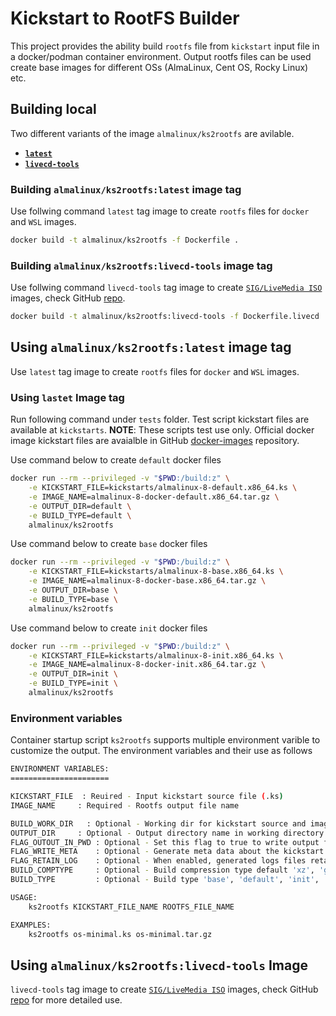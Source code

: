 # Kickstart to RootFS Builder

This project provides the ability build `rootfs` file from `kickstart` input file in a docker/podman container environment. Output rootfs files can be used create base images for different OSs (AlmaLinux, Cent OS, Rocky Linux) etc.

## Building local

Two different variants of the image `almalinux/ks2rootfs` are avilable. 

* [**`latest`**](https://hub.docker.com/r/almalinux/ks2rootfs/tags?page=1&ordering=last_updated&name=latest)
* [**`livecd-tools`**](https://hub.docker.com/r/almalinux/ks2rootfs/tags?page=1&ordering=last_updated&name=livecd-tools)

### Building `almalinux/ks2rootfs:latest` image tag

Use follwing command `latest` tag image to create `rootfs` files for `docker` and `WSL` images.

```sh
docker build -t almalinux/ks2rootfs -f Dockerfile .
```

### Building `almalinux/ks2rootfs:livecd-tools` image tag

Use follwing command `livecd-tools` tag image to create [`SIG/LiveMedia ISO`](https://github.com/AlmaLinux/sig-livemedia) images, check GitHub [repo](https://github.com/AlmaLinux/sig-livemedia).

```sh
docker build -t almalinux/ks2rootfs:livecd-tools -f Dockerfile.livecd .
```

## Using `almalinux/ks2rootfs:latest` image tag

Use `latest` tag image to create `rootfs` files for `docker` and `WSL` images.

### Using `lastet` Image tag

Run following command under `tests` folder. Test script kickstart files are available at `kickstarts`. **NOTE**: These scripts test use only. Official docker image kickstart files are avaialble in GitHub [docker-images](https://github.com/AlmaLinux/docker-images) repository.

Use command below to create `default` docker files

```sh
docker run --rm --privileged -v "$PWD:/build:z" \
    -e KICKSTART_FILE=kickstarts/almalinux-8-default.x86_64.ks \
    -e IMAGE_NAME=almalinux-8-docker-default.x86_64.tar.gz \
    -e OUTPUT_DIR=default \
    -e BUILD_TYPE=default \
    almalinux/ks2rootfs
```

Use command below to create `base` docker files

```sh
docker run --rm --privileged -v "$PWD:/build:z" \
    -e KICKSTART_FILE=kickstarts/almalinux-8-base.x86_64.ks \
    -e IMAGE_NAME=almalinux-8-docker-base.x86_64.tar.gz \
    -e OUTPUT_DIR=base \
    -e BUILD_TYPE=base \
    almalinux/ks2rootfs
```

Use command below to create `init` docker files

```sh
docker run --rm --privileged -v "$PWD:/build:z" \
    -e KICKSTART_FILE=kickstarts/almalinux-8-init.x86_64.ks \
    -e IMAGE_NAME=almalinux-8-docker-init.x86_64.tar.gz \
    -e OUTPUT_DIR=init \
    -e BUILD_TYPE=init \
    almalinux/ks2rootfs
```

### Environment variables

Container startup script `ks2rootfs` supports multiple environment varible to customize the output. The environment variables and their use as follows

```sh
ENVIRONMENT VARIABLES:
======================

KICKSTART_FILE  : Reuired - Input kickstart source file (.ks)
IMAGE_NAME     : Required - Rootfs output file name 

BUILD_WORK_DIR   : Optional - Working dir for kickstart source and image destination. Defaults to current directory.
OUTPUT_DIR     : Optional - Output directory name in working directory. Ddefault value is 'result'.
FLAG_OUTOUT_IN_PWD : Optional - Set this flag to true to write output files in current working directory. Default value is 'false'. When value is set to 'true', any value passed to 'OUTPUT_DIR' will be ignored.
FLAG_WRITE_META    : Optional - Generate meta data about the kickstart build system. Default value is 'true'.
FLAG_RETAIN_LOG    : Optional - When enabled, generated logs files retained under 'logs' output directory. Default value is 'false'.
BUILD_COMPTYPE     : Optional - Build compression type default 'xz', 'gzip' and 'lzma'.
BUILD_TYPE         : Optional - Build type 'base', 'default', 'init', 'micro', 'minimal' and 'wsl', Default value is 'default'.

USAGE:
    ks2rootfs KICKSTART_FILE_NAME ROOTFS_FILE_NAME

EXAMPLES:
    ks2rootfs os-minimal.ks os-minimal.tar.gz
```

## Using `almalinux/ks2rootfs:livecd-tools` Image

`livecd-tools` tag image to create [`SIG/LiveMedia ISO`](https://github.com/AlmaLinux/sig-livemedia) images, check GitHub [repo](https://github.com/AlmaLinux/sig-livemedia) for more detailed use.
